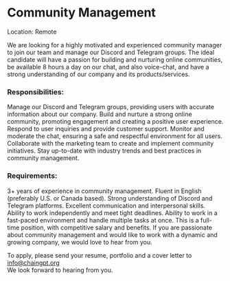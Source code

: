 # Community Management

Location: Remote

We are looking for a highly motivated and experienced community manager to join our team and manage our Discord and Telegram groups. The ideal candidate will have a passion for building and nurturing online communities, be available 8 hours a day on our chat, and also voice-chat, and have a strong understanding of our company and its products/services.

### Responsibilities:

Manage our Discord and Telegram groups, providing users with accurate information about our company. Build and nurture a strong online community, promoting engagement and creating a positive user experience. Respond to user inquiries and provide customer support. Monitor and moderate the chat, ensuring a safe and respectful environment for all users. Collaborate with the marketing team to create and implement community initiatives. Stay up-to-date with industry trends and best practices in community management.&#x20;

### Requirements:

3+ years of experience in community management. Fluent in English (preferably U.S. or Canada based). Strong understanding of Discord and Telegram platforms. Excellent communication and interpersonal skills. Ability to work independently and meet tight deadlines. Ability to work in a fast-paced environment and handle multiple tasks at once. This is a full-time position, with competitive salary and benefits. If you are passionate about community management and would like to work with a dynamic and growing company, we would love to hear from you.

To apply, please send your resume, portfolio and a cover letter to info@chaingpt.org\
We look forward to hearing from you.
